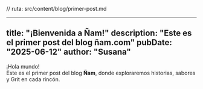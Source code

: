 // ruta: src/content/blog/primer-post.md

---
title: "¡Bienvenida a Ñam!"
description: "Este es el primer post del blog ñam.com"
pubDate: "2025-06-12"
author: "Susana"
---

¡Hola mundo!  
Este es el primer post del blog **Ñam**, donde exploraremos historias, sabores y Grit en cada rincón.
